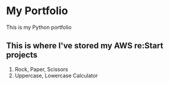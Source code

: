 # My Portfolio
This is my Python portfolio

## This is where I've stored my AWS re:Start projects ##

1. Rock, Paper, Scissors
2. Uppercase, Lowercase Calculator